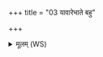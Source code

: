 +++
title = "03 यावारेभाते बहु"

+++
<details><summary>मूलम् (WS)</summary>

यावारेभाते बहु साकमुग्रौ प्र चेदस्राष्ट्रमभिभां जनेषु । वहु  
भवाशर्वौ भवतं मे स्योनौ तौ नो मुञ्चतमंहसः ॥ ४ ॥
</details>